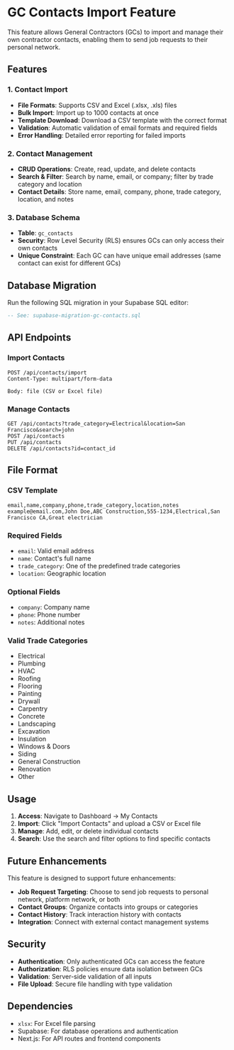 # GC Contacts Import Feature

This feature allows General Contractors (GCs) to import and manage their own contractor contacts, enabling them to send job requests to their personal network.

## Features

### 1. Contact Import
- **File Formats**: Supports CSV and Excel (.xlsx, .xls) files
- **Bulk Import**: Import up to 1000 contacts at once
- **Template Download**: Download a CSV template with the correct format
- **Validation**: Automatic validation of email formats and required fields
- **Error Handling**: Detailed error reporting for failed imports

### 2. Contact Management
- **CRUD Operations**: Create, read, update, and delete contacts
- **Search & Filter**: Search by name, email, or company; filter by trade category and location
- **Contact Details**: Store name, email, company, phone, trade category, location, and notes

### 3. Database Schema
- **Table**: `gc_contacts`
- **Security**: Row Level Security (RLS) ensures GCs can only access their own contacts
- **Unique Constraint**: Each GC can have unique email addresses (same contact can exist for different GCs)

## Database Migration

Run the following SQL migration in your Supabase SQL editor:

```sql
-- See: supabase-migration-gc-contacts.sql
```

## API Endpoints

### Import Contacts
```
POST /api/contacts/import
Content-Type: multipart/form-data

Body: file (CSV or Excel file)
```

### Manage Contacts
```
GET /api/contacts?trade_category=Electrical&location=San Francisco&search=john
POST /api/contacts
PUT /api/contacts
DELETE /api/contacts?id=contact_id
```

## File Format

### CSV Template
```csv
email,name,company,phone,trade_category,location,notes
example@email.com,John Doe,ABC Construction,555-1234,Electrical,San Francisco CA,Great electrician
```

### Required Fields
- `email`: Valid email address
- `name`: Contact's full name
- `trade_category`: One of the predefined trade categories
- `location`: Geographic location

### Optional Fields
- `company`: Company name
- `phone`: Phone number
- `notes`: Additional notes

### Valid Trade Categories
- Electrical
- Plumbing
- HVAC
- Roofing
- Flooring
- Painting
- Drywall
- Carpentry
- Concrete
- Landscaping
- Excavation
- Insulation
- Windows & Doors
- Siding
- General Construction
- Renovation
- Other

## Usage

1. **Access**: Navigate to Dashboard → My Contacts
2. **Import**: Click "Import Contacts" and upload a CSV or Excel file
3. **Manage**: Add, edit, or delete individual contacts
4. **Search**: Use the search and filter options to find specific contacts

## Future Enhancements

This feature is designed to support future enhancements:
- **Job Request Targeting**: Choose to send job requests to personal network, platform network, or both
- **Contact Groups**: Organize contacts into groups or categories
- **Contact History**: Track interaction history with contacts
- **Integration**: Connect with external contact management systems

## Security

- **Authentication**: Only authenticated GCs can access the feature
- **Authorization**: RLS policies ensure data isolation between GCs
- **Validation**: Server-side validation of all inputs
- **File Upload**: Secure file handling with type validation

## Dependencies

- `xlsx`: For Excel file parsing
- Supabase: For database operations and authentication
- Next.js: For API routes and frontend components
